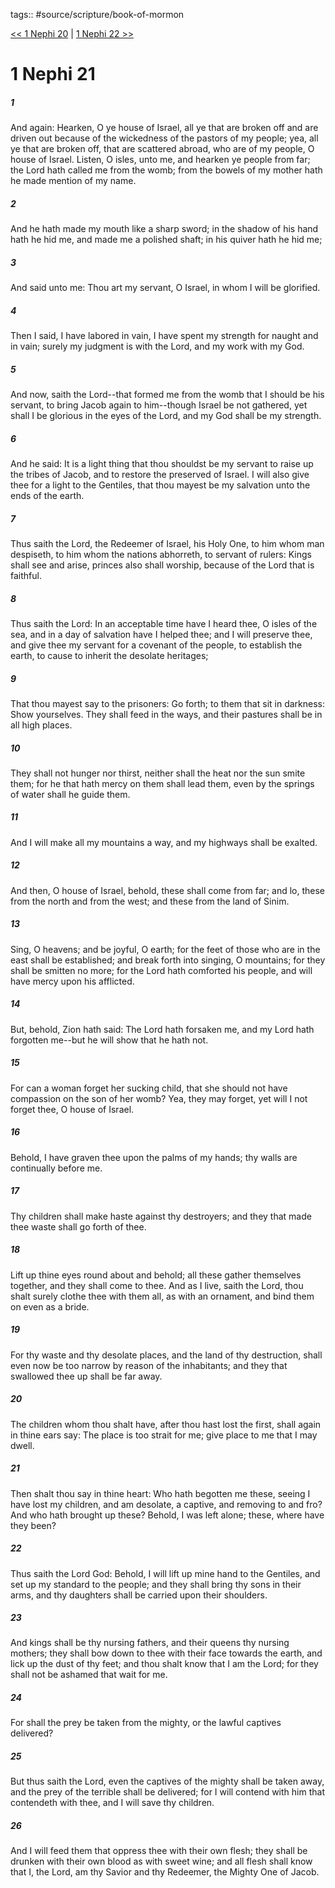 tags:: #source/scripture/book-of-mormon

[<< 1 Nephi 20](/Book_of_Mormon/01_1_Nephi/1_Nephi_20.md) | [1 Nephi 22 >>](/Book_of_Mormon/01_1_Nephi/1_Nephi_22.md)

# 1 Nephi 21

##### 1

And again: Hearken, O ye house of Israel, all ye that are broken off and are driven out because of the wickedness of the pastors of my people; yea, all ye that are broken off, that are scattered abroad, who are of my people, O house of Israel. Listen, O isles, unto me, and hearken ye people from far; the Lord hath called me from the womb; from the bowels of my mother hath he made mention of my name.

##### 2

And he hath made my mouth like a sharp sword; in the shadow of his hand hath he hid me, and made me a polished shaft; in his quiver hath he hid me;

##### 3

And said unto me: Thou art my servant, O Israel, in whom I will be glorified.

##### 4

Then I said, I have labored in vain, I have spent my strength for naught and in vain; surely my judgment is with the Lord, and my work with my God.

##### 5

And now, saith the Lord--that formed me from the womb that I should be his servant, to bring Jacob again to him--though Israel be not gathered, yet shall I be glorious in the eyes of the Lord, and my God shall be my strength.

##### 6

And he said: It is a light thing that thou shouldst be my servant to raise up the tribes of Jacob, and to restore the preserved of Israel. I will also give thee for a light to the Gentiles, that thou mayest be my salvation unto the ends of the earth.

##### 7

Thus saith the Lord, the Redeemer of Israel, his Holy One, to him whom man despiseth, to him whom the nations abhorreth, to servant of rulers: Kings shall see and arise, princes also shall worship, because of the Lord that is faithful.

##### 8

Thus saith the Lord: In an acceptable time have I heard thee, O isles of the sea, and in a day of salvation have I helped thee; and I will preserve thee, and give thee my servant for a covenant of the people, to establish the earth, to cause to inherit the desolate heritages;

##### 9

That thou mayest say to the prisoners: Go forth; to them that sit in darkness: Show yourselves. They shall feed in the ways, and their pastures shall be in all high places.

##### 10

They shall not hunger nor thirst, neither shall the heat nor the sun smite them; for he that hath mercy on them shall lead them, even by the springs of water shall he guide them.

##### 11

And I will make all my mountains a way, and my highways shall be exalted.

##### 12

And then, O house of Israel, behold, these shall come from far; and lo, these from the north and from the west; and these from the land of Sinim.

##### 13

Sing, O heavens; and be joyful, O earth; for the feet of those who are in the east shall be established; and break forth into singing, O mountains; for they shall be smitten no more; for the Lord hath comforted his people, and will have mercy upon his afflicted.

##### 14

But, behold, Zion hath said: The Lord hath forsaken me, and my Lord hath forgotten me--but he will show that he hath not.

##### 15

For can a woman forget her sucking child, that she should not have compassion on the son of her womb? Yea, they may forget, yet will I not forget thee, O house of Israel.

##### 16

Behold, I have graven thee upon the palms of my hands; thy walls are continually before me.

##### 17

Thy children shall make haste against thy destroyers; and they that made thee waste shall go forth of thee.

##### 18

Lift up thine eyes round about and behold; all these gather themselves together, and they shall come to thee. And as I live, saith the Lord, thou shalt surely clothe thee with them all, as with an ornament, and bind them on even as a bride.

##### 19

For thy waste and thy desolate places, and the land of thy destruction, shall even now be too narrow by reason of the inhabitants; and they that swallowed thee up shall be far away.

##### 20

The children whom thou shalt have, after thou hast lost the first, shall again in thine ears say: The place is too strait for me; give place to me that I may dwell.

##### 21

Then shalt thou say in thine heart: Who hath begotten me these, seeing I have lost my children, and am desolate, a captive, and removing to and fro? And who hath brought up these? Behold, I was left alone; these, where have they been?

##### 22

Thus saith the Lord God: Behold, I will lift up mine hand to the Gentiles, and set up my standard to the people; and they shall bring thy sons in their arms, and thy daughters shall be carried upon their shoulders.

##### 23

And kings shall be thy nursing fathers, and their queens thy nursing mothers; they shall bow down to thee with their face towards the earth, and lick up the dust of thy feet; and thou shalt know that I am the Lord; for they shall not be ashamed that wait for me.

##### 24

For shall the prey be taken from the mighty, or the lawful captives delivered?

##### 25

But thus saith the Lord, even the captives of the mighty shall be taken away, and the prey of the terrible shall be delivered; for I will contend with him that contendeth with thee, and I will save thy children.

##### 26

And I will feed them that oppress thee with their own flesh; they shall be drunken with their own blood as with sweet wine; and all flesh shall know that I, the Lord, am thy Savior and thy Redeemer, the Mighty One of Jacob.
